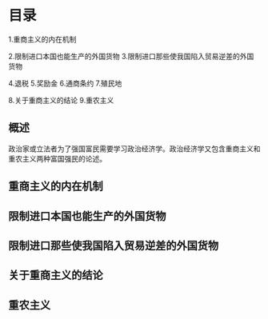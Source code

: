 # 目录
1.重商主义的内在机制

2.限制进口本国也能生产的外国货物
3.限制进口那些使我国陷入贸易逆差的外国货物

4.退税
5.奖励金
6.通商条约
7.殖民地

8.关于重商主义的结论
9.重农主义

## 概述
政治家或立法者为了强国富民需要学习政治经济学。政治经济学又包含重商主义和重农主义两种富国强民的论述。

## 重商主义的内在机制



## 限制进口本国也能生产的外国货物
## 限制进口那些使我国陷入贸易逆差的外国货物

## 关于重商主义的结论
## 重农主义
